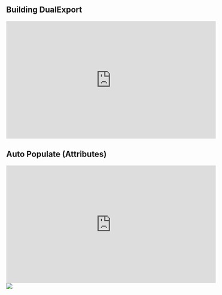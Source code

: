 ## Building DualExport

<iframe width="560" height="315" src="https://www.youtube.com/embed/hn3AtHPqEqE" title="YouTube video player" frameborder="0" allow="accelerometer; autoplay; clipboard-write; encrypted-media; gyroscope; picture-in-picture" allowfullscreen></iframe>

## Auto Populate (Attributes)
<iframe width="560" height="315" src="https://www.youtube.com/embed/aO-vPemaKo8" title="YouTube video player" frameborder="0" allow="accelerometer; autoplay; clipboard-write; encrypted-media; gyroscope; picture-in-picture" allowfullscreen></iframe>

<noscript>
    <img src="https://analytics.cadwork.ca/ingress/e6b1702b-6224-4e93-94b7-9e4c2cd7ae06/pixel.gif">
</noscript>
<script defer src="https://analytics.cadwork.ca/ingress/e6b1702b-6224-4e93-94b7-9e4c2cd7ae06/script.js"></script>


